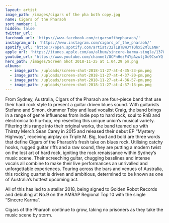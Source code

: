```yaml
---
layout: artist
image_path: /images/cigars of the pha both copy.jpg
name: Cigars of the Pharaoh
sort_number: 1
hidden: false
twitter_url:
facebook_url: 'https://www.facebook.com/cigarsofthepharaoh/'
instagram_url: 'https://www.instagram.com/cigars_of_the_pharaoh/'
spotify_url: 'https://open.spotify.com/artist/32l1BTBWJYTQhx52MlLaNH'
apple_url: 'https://itunes.apple.com/au/album/sincere-karma-single/1378184668'
youtube_url: 'https://www.youtube.com/channel/UCPnHezF4YpAzwljOc9CsnYQ'
hero_path: /images/Screen Shot 2018-11-25 at 1.04.29 pm.png
albums:
  - image_path: /uploads/screen-shot-2018-11-27-at-4-35-23-pm.png
  - image_path: /uploads/screen-shot-2018-11-27-at-4-37-20-pm.png
  - image_path: /uploads/screen-shot-2018-11-27-at-4-36-57-pm.png
  - image_path: /uploads/screen-shot-2018-11-27-at-4-37-13-pm.png
---
```


From Sydney, Australia, Cigars of the Pharaoh are four-piece band that use their hard rock style to present a guitar driven blues sound. With guitarists Stefano and Simon, drummer Toby and lead vocalist Craig, the band brings in a range of genre influences from indie pop to hard rock, soul to RnB and electronica to hip-hop, rep resenting this unique union’s musical variety. Filtering this range into their original works, the band teamed up with Thirsty Merc’s Sean Carey in 2015 and released their debut EP “Mystery Highway”, receiving airplay on Triple M. Big, loud and bold are three words that define Cigars of the Pharaoh’s fresh take on blues rock. Utilising catchy hooks, rugged guitar riffs and a raw sound, they are putting a modern twist on the lost art of hard rock, igniting the rock renaissance within Sydney’s music scene. Their screeching guitar, chugging basslines and intense vocals all combine to make their live performances an unrivalled and unforgettable experiences. Touring across the bars and venues of Australia, this rocking quartet is driven and ambitious, determined to be known as one of Australia’s hottest upcoming act.

All of this has led to a stellar 2018, being signed to Golden Robot Records and debuting at No.9 on the AMRAP Regional Top 10 with the single “Sincere Karma”.

Cigars of the Pharaoh continue to grow, taking no prisoners as they take the music scene by storm.